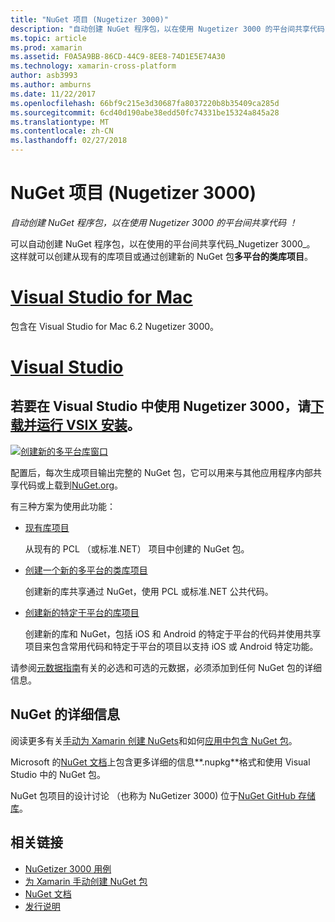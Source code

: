 ```yaml
---
title: "NuGet 项目 (Nugetizer 3000)"
description: "自动创建 NuGet 程序包，以在使用 Nugetizer 3000 的平台间共享代码 ！"
ms.topic: article
ms.prod: xamarin
ms.assetid: F0A5A9BB-86CD-44C9-8EE8-74D1E5E74A30
ms.technology: xamarin-cross-platform
author: asb3993
ms.author: amburns
ms.date: 11/22/2017
ms.openlocfilehash: 66bf9c215e3d30687fa8037220b8b35409ca285d
ms.sourcegitcommit: 6cd40d190abe38edd50fc74331be15324a845a28
ms.translationtype: MT
ms.contentlocale: zh-CN
ms.lasthandoff: 02/27/2018
---
```

# <a name="nuget-projects-nugetizer-3000"></a>NuGet 项目 (Nugetizer 3000)

_自动创建 NuGet 程序包，以在使用 Nugetizer 3000 的平台间共享代码 ！_

可以自动创建 NuGet 程序包，以在使用的平台间共享代码_Nugetizer 3000_。 这样就可以创建从现有的库项目或通过创建新的 NuGet 包**多平台的类库项目**。

# <a name="visual-studio-for-mactabvsmac"></a>[Visual Studio for Mac](#tab/vsmac)
包含在 Visual Studio for Mac 6.2 Nugetizer 3000。
# <a name="visual-studiotabvswin"></a>[Visual Studio](#tab/vswin)
<a name="to-use-the-nugetizer-3000-in-visual-studio-please-download-and-run-the-vsix-installerhttpbitlynugetizer-2017"></a>若要在 Visual Studio 中使用 Nugetizer 3000，请[下载并运行 VSIX 安装](http://bit.ly/nugetizer-2017)。
-----



[ ![](images/mulitplatform-library-sml.png "创建新的多平台库窗口")](images/mulitplatform-library.png)

配置后，每次生成项目输出完整的 NuGet 包，它可以用来与其他应用程序内部共享代码或上载到[NuGet.org](https://www.nuget.org)。

有三种方案为使用此功能：

- [现有库项目](existing-library.md)

  从现有的 PCL （或标准.NET） 项目中创建的 NuGet 包。

- [创建一个新的多平台的类库项目](single-codebase.md)

  创建新的库共享通过 NuGet，使用 PCL 或标准.NET 公共代码。

- [创建新的特定于平台的库项目](platform-specific.md)

  创建新的库和 NuGet，包括 iOS 和 Android 的特定于平台的代码并使用共享项目来包含常用代码和特定于平台的项目以支持 iOS 或 Android 特定功能。

请参阅[元数据指南](metadata.md)有关的必选和可选的元数据，必须添加到任何 NuGet 包的详细信息。


## <a name="further-nuget-information"></a>NuGet 的详细信息

阅读更多有关[手动为 Xamarin 创建 NuGets](~/cross-platform/app-fundamentals/nuget-manual.md)和如何[应用中包含 NuGet 包](https://docs.microsoft.com/visualstudio/mac/nuget-walkthrough)。

Microsoft 的[NuGet 文档](https://docs.microsoft.com/nuget/)上包含更多详细的信息**.nupkg**格式和使用 Visual Studio 中的 NuGet 包。

NuGet 包项目的设计讨论 （也称为 NuGetizer 3000) 位于[NuGet GitHub 存储库](https://github.com/NuGet/Home/wiki/NuGetizer-3000)。


## <a name="related-links"></a>相关链接

- [NuGetizer 3000 用例](https://github.com/NuGet/Home/wiki/NuGetizer-Core-Scenarios)
- [为 Xamarin 手动创建 NuGet 包](~/cross-platform/app-fundamentals/nuget-manual.md)
- [NuGet 文档](https://docs.microsoft.com/nuget/)
- [发行说明](https://developer.xamarin.com/releases/studio/xamarin.studio_6.2/xamarin.studio_6.2/#NuGetizer_3000)
